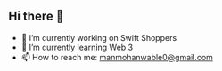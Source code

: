 ## Hi there 👋

- 🏪 I’m currently working on Swift Shoppers 
- 🏫 I’m currently learning Web 3
- 📫 How to reach me: manmohanwable0@gmail.com

<!--
-Ready to Help Anytime
- 😄 Pronouns: ...
- 💬 Ask me about ...
- ⚡ Fun fact: ...
- 👯 I’m looking to collaborate on ...
-->
